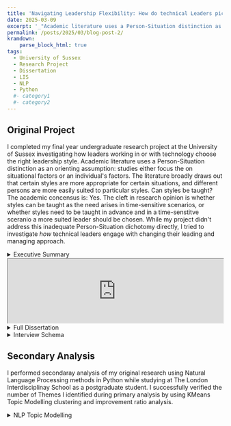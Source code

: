 ```yaml
---
title: 'Navigating Leadership Flexibility: How do technical Leaders pick the right approach?'
date: 2025-03-09
excerpt: '_"Academic literature uses a Person-Situation distinction as a orienting  assumption: studies either focus the on situational factors or an individual''s factors" ... "The cleft in research opinion is whether styles can be taught as the need arises in time-sensitive scenarios, or whether styles need to be taught in advance and in a time-senstitve sceranio a more suited leader should be chosen."_'
permalink: /posts/2025/03/blog-post-2/
kramdown:
    parse_block_html: true
tags:
  - University of Sussex
  - Research Project
  - Dissertation
  - LIS
  - NLP
  - Python
  #- category1
  #- category2
---
```


## Original Project
I completed my final year undergraduate research project at the University of Sussex investigating how leaders working in or with technology choose the right leadership style. Academic literature uses a Person-Situation distinction as an orienting  assumption: studies either focus the on situational factors or an individual's factors. The literature broadly draws out that certain styles are more appropriate for certain situations, and different persons are more easily suited to particular styles. Can styles be taught? The academic concensus is: Yes. The cleft in research opinion is whether styles can be taught as the need arises in time-sensitive scenarios, or whether styles need to be taught in advance and in a time-senstitve sceranio a more suited leader should be chosen. While my project didn't address this inadequate Person-Situation dichotomy directly, I tried to investigate *how* technical leaders engage with changing their leading and managing approach.

<details>
    <summary>Executive Summary</summary>
    <iframe width="100%"
    src="https://dariustata.github.io/files/Executive_Summary.pdf"
    >
    </iframe>
</details>

<iframe width="100%"
    src="https://dariustata.github.io/files/Executive_Summary.pdf"
    >
    </iframe>

<details>
    <summary>Full Dissertation</summary>
    <iframe width =100%
    src="https://dariustata.github.io/files/UG_Dissertation.pdf"
    >
    </iframe>
</details>

<details>
    <summary>Interview Schema</summary>
    <iframe width=100%
    src="https://dariustata.github.io/files/Interview_Schedule.pdf"
    >
    </iframe>
</details>

## Secondary Analysis
I performed secondaray analysis of my original research using Natural Language Processing methods in Python while studying at The London Interdisciplinay School as a postgraduate student. I successfully verified the number of Themes I identified during primary analysis by using KMeans Topic Modelling clustering and improvement ratio analysis.

<details>
    <summary>NLP Topic Modelling</summary>
    <iframe width =100%
    src="https://dariustata.github.io/files/NLP_NLF.pdf"
    >
    </iframe>
</details>

